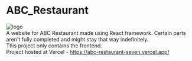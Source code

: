 # ABC_Restaurant
![logo](https://github.com/user-attachments/assets/cd9813d2-2152-4dc6-93ae-0c9821f56d84)
<br />
A website for ABC Restaurant made using React framework. Certain parts aren't fully completed and might stay that way indefinitely.
<br />
This project only contains the frontend.
<br />
Project hosted at Vercel - https://abc-restaurant-seven.vercel.app/
